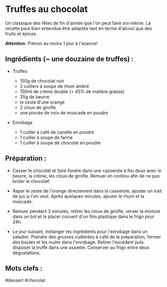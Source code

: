 Truffes au chocolat
===================

Un classique des fêtes de fin d'année que l'on peut faire soi-même.
La recette peut bien entendue être adaptée tant en terme d'alcool
que des fruits et épices.

**Attention:** Prévoir au moins 1 jour à l'avance!

Ingrédients (~ une douzaine de truffes) :
-----------------------------------------

* Truffes
    - 150g de chocolat noir
    - 2 cuillers à soupe de rhum ambré
    - 150ml de crème double (> 45% de matière grasse)
    - 25g de beurre
    - le zeste d'une orange
    - 2 clous de girofle
    - une pincée de noix de muscade en poudre

* Enrobage
    - 1 cuiller à café de canelle en poudre
    - 1 cuiller à soupe de farine
    - 1 cuiller à soupe de chocolat en poudre

Préparation :
------------

- Casser le chocolat et faire fondre dans une casserole à feu doux
avec le beurre, la crème, les clous de girofle. Remuer en continu
afin de ne pas brûler le chocolat!

- Raper le zeste de l'orange directement dans la casserole, ajouter
un trait de jus si l'on veut. Après quelques minutes, ajouter le rhum
et la muscade.

- Remuer pendant 3 minutes, retirer les clous de girofle, verser la
mixture dans un bol et le placer couvert d'un film plastique dans le
frigo pour 24h.

- Le jour suivant, mélanger les ingrédients pour l'enrobage dans un
saladier. Prendre des grosses cuillerées à café de la préparation,
former des boules et les rouler dans l'enrobage. Retirer l'excédent
puis disposer la truffe dans une assiette. Conserver au frigo entre
deux dégustations.


Mots clefs :
----------------

#dessert
#chocolat

